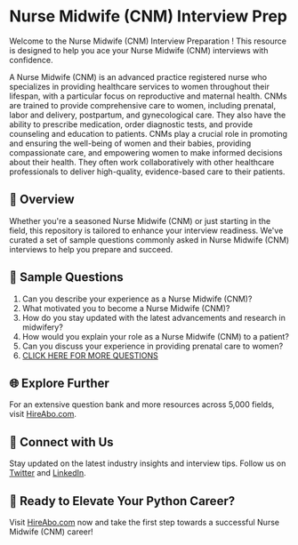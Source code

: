 # Nurse Midwife (CNM) Interview Prep

Welcome to the Nurse Midwife (CNM) Interview Preparation ! This resource is designed to help you ace your Nurse Midwife (CNM) interviews with confidence.

A Nurse Midwife (CNM) is an advanced practice registered nurse who specializes in providing healthcare services to women throughout their lifespan, with a particular focus on reproductive and maternal health. CNMs are trained to provide comprehensive care to women, including prenatal, labor and delivery, postpartum, and gynecological care. They also have the ability to prescribe medication, order diagnostic tests, and provide counseling and education to patients. CNMs play a crucial role in promoting and ensuring the well-being of women and their babies, providing compassionate care, and empowering women to make informed decisions about their health. They often work collaboratively with other healthcare professionals to deliver high-quality, evidence-based care to their patients.

## 🚀 Overview

Whether you're a seasoned Nurse Midwife (CNM) or just starting in the field, this repository is tailored to enhance your interview readiness. We've curated a set of sample questions commonly asked in Nurse Midwife (CNM) interviews to help you prepare and succeed.

## 📝 Sample Questions

1. Can you describe your experience as a Nurse Midwife (CNM)?
2. What motivated you to become a Nurse Midwife (CNM)?
3. How do you stay updated with the latest advancements and research in midwifery?
4. How would you explain your role as a Nurse Midwife (CNM) to a patient?
5. Can you discuss your experience in providing prenatal care to women?
6. [CLICK HERE FOR MORE QUESTIONS](https://hireabo.com/job/2_0_6/Nurse%20Midwife%20CNM)

## 🌐 Explore Further

For an extensive question bank and more resources across 5,000 fields, visit [HireAbo.com](https://www.hireabo.com).

## 📱 Connect with Us

Stay updated on the latest industry insights and interview tips. Follow us on [Twitter](https://twitter.com/hireabo) and [LinkedIn](https://www.linkedin.com/in/hire-abo-3609972a8/).

## 🚀 Ready to Elevate Your Python Career?

Visit [HireAbo.com](https://www.hireabo.com) now and take the first step towards a successful Nurse Midwife (CNM) career!